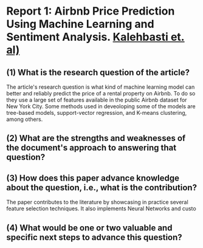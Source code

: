 # Report 1: Airbnb Price Prediction Using Machine Learning and Sentiment Analysis. [Kalehbasti et. al)](https://arxiv.org/pdf/1907.12665.pdf)

## (1) What is the research question of the article?

The article's research question is what kind of machine learning model can better and reliably predict the price of a rental property on Airbnb. To do so they use a large set of features available in the public Airbnb dataset for New York City. Some methods used in deveoloping some of the models are tree-based models, support-vector regression, and K-means clustering, among others. 

## (2) What are the strengths and weaknesses of the document's approach to answering that question?



## (3) How does this paper advance knowledge about the question, i.e., what is the contribution?

The paper contributes to the literature by showcasing in practice several feature selection techniques. It also implements Neural Networks and custo

## (4) What would be one or two valuable and specific next steps to advance this question?

